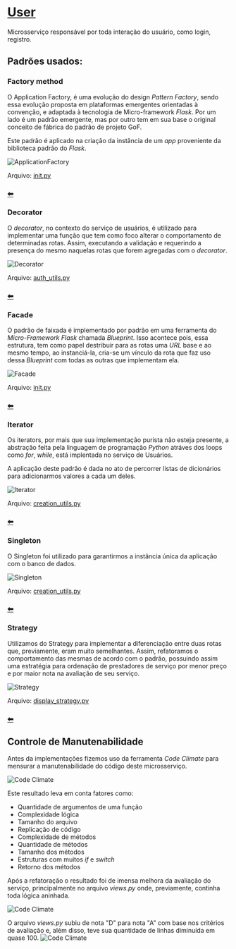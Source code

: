# [User](https://github.com/pax-app/User)

Microsserviço responsável por toda interação do usuário, como login, registro.

## Padrões usados:

### Factory method

O Application Factory, é uma evolução do design _Pattern Factory_, sendo essa evolução proposta em plataformas emergentes orientadas à convenção, e adaptada à tecnologia de Micro-framework _Flask_. Por um lado é um padrão emergente, mas por outro tem em sua base o original conceito de fábrica do padrão de projeto GoF.

Este padrão é aplicado na criação da instância de um _app_ proveniente da biblioteca padrão do _Flask_.

![ApplicationFactory](../../../../assets/design-patterns/User/ApplicationFactory.png)

Arquivo: [init.py](https://github.com/pax-app/User/blob/devel/project/__init__.py)

### [⬅](docs/DS/dinamica-e-seminario-4-b/criacionais.md#factory-method)

### Decorator

O _decorator_, no contexto do serviço de usuários, é utilizado para implementar uma função que tem como foco alterar o comportamento de determinadas rotas. Assim, executando a validação e requerindo a presença do mesmo naquelas rotas que forem agregadas com o _decorator_.

![Decorator](../../../../assets/design-patterns/User/Decorator.png)

Arquivo: [auth_utils.py](https://github.com/pax-app/User/blob/devel/project/api/utils/auth_utils.py)

### [⬅](docs/DS/dinamica-e-seminario-4-b/estruturais.md#decorator)

### Facade

O padrão de faixada é implementado por padrão em uma ferramenta do _Micro-Framework_ _Flask_ chamada _Blueprint_. Isso acontece pois, essa estrutura, tem como papel destribuir para as rotas uma _URL_ base e ao mesmo tempo, ao instanciá-la, cria-se um vínculo da rota que faz uso dessa _Blueprint_ com todas as outras que implementam ela.

![Facade](../../../../assets/design-patterns/User/Facade.png)

Arquivo: [init.py](https://github.com/pax-app/User/blob/devel/project/__init__.py)

### [⬅](docs/DS/dinamica-e-seminario-4-b/estruturais.md#facade)

### Iterator

Os iterators, por mais que sua implementação purista não esteja presente, a abstração feita pela linguagem de programação _Python_ atráves dos loops como _for_, _while_, está implentada no serviço de Usuários.

A aplicação deste padrão é dada no ato de percorrer listas de dicionários para adicionarmos valores a cada um deles.

![Iterator](../../../../assets/design-patterns/User/Iterator.png)

Arquivo: [creation_utils.py](https://github.com/pax-app/User/blob/devel/project/api/utils/creation_utils.py)

### [⬅](docs/DS/dinamica-e-seminario-4-b/comportamentais.md#iterator)

### Singleton

O Singleton foi utilizado para garantirmos a instância única da aplicação com o banco de dados.

![Singleton](../../../../assets/design-patterns/User/Singleton.png)

Arquivo: [creation_utils.py](https://github.com/pax-app/User/blob/devel/project/database_singleton.py)

### [⬅](docs/DS/dinamica-e-seminario-4-b/criacionais.md#singleton)

### Strategy

Utilizamos do Strategy para implementar a diferenciação entre duas rotas que, previamente, eram muito semelhantes. Assim, refatoramos o comportamento das mesmas de acordo com o padrão, possuindo assim uma estratégia para ordenação de prestadores de serviço por menor preço e por maior nota na avaliação de seu serviço.

![Strategy](../../../../assets/design-patterns/User/Strategy.png)

Arquivo: [display_strategy.py](https://github.com/pax-app/User/blob/devel/project/api/utils/display_strategy.py)

### [⬅](docs/DS/dinamica-e-seminario-4-b/comportamentais.md#strategy)

## Controle de Manutenabilidade

Antes da implementações fizemos uso da ferramenta _Code Climate_ para mensurar a manutenabilidade do código deste microsserviço.

![Code Climate](../../../../assets/design-patterns/User/Before.jpg)

Este resultado leva em conta fatores como:

- Quantidade de argumentos de uma função
- Complexidade lógica
- Tamanho do arquivo
- Replicação de código
- Complexidade de métodos
- Quantidade de métodos
- Tamanho dos métodos
- Estruturas com muitos _if_ e _switch_
- Retorno dos métodos

Após a refatoração o resultado foi de imensa melhora da avaliação do serviço, principalmente no arquivo _views.py_ onde, previamente, continha toda lógica aninhada.

![Code Climate](../../../../assets/design-patterns/User/After.png)

O arquivo _views.py_ subiu de nota "D" para nota "A" com base nos critérios de avaliação e, além disso, teve sua quantidade de linhas diminuída em quase 100.
![Code Climate](../../../../assets/design-patterns/User/After-views.jpg)
